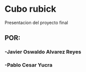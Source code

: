 # Cubo rubick
Presentacion del proyecto final 
## POR:
### -Javier Oswaldo Alvarez Reyes
### -Pablo Cesar Yucra
